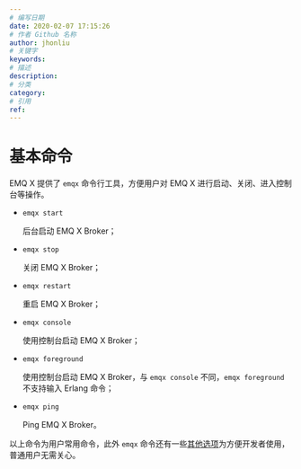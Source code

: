 ```yaml
---
# 编写日期
date: 2020-02-07 17:15:26
# 作者 Github 名称
author: jhonliu
# 关键字
keywords:
# 描述
description:
# 分类
category: 
# 引用
ref:
---
```


# 基本命令

EMQ X 提供了 `emqx` 命令行工具，方便用户对 EMQ X 进行启动、关闭、进入控制台等操作。

+   `emqx start`

    后台启动 EMQ X Broker；

+   `emqx stop`

    关闭 EMQ X Broker；

+   `emqx restart`

    重启 EMQ X Broker；

+   `emqx console`

    使用控制台启动 EMQ X Broker；

+   `emqx foreground`

    使用控制台启动 EMQ X Broker，与 `emqx console` 不同，`emqx foreground` 不支持输入 Erlang 命令；

+   `emqx ping`

    Ping EMQ X Broker。

以上命令为用户常用命令，此外 `emqx` 命令还有一些[其他选项](../advanced/cli.md)为方便开发者使用，普通用户无需关心。